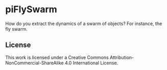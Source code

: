 # piFlySwarm
How do you extract the dynamics of a swarm of objects? For instance, the fly swarm.

## License
This work is licensed under a Creative Commons Attribution-NonCommercial-ShareAlike 4.0 International License.
